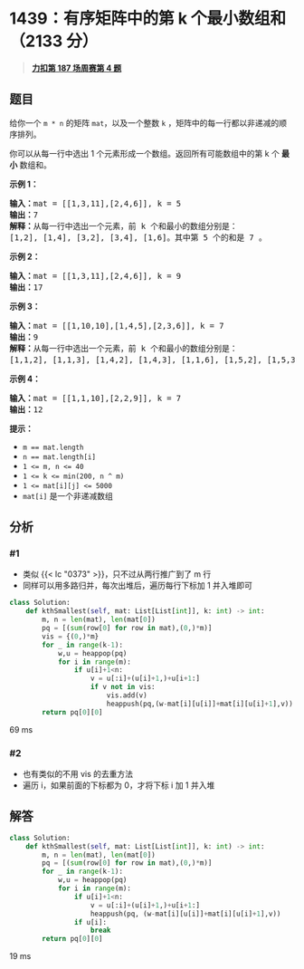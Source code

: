 # 1439：有序矩阵中的第 k 个最小数组和（2133 分）


> <u>**[力扣第 187 场周赛第 4 题](https://leetcode.cn/problems/find-the-kth-smallest-sum-of-a-matrix-with-sorted-rows/)**</u>

## 题目

<p>给你一个 <code>m * n</code> 的矩阵 <code>mat</code>，以及一个整数 <code>k</code> ，矩阵中的每一行都以非递减的顺序排列。</p>

<p>你可以从每一行中选出 1 个元素形成一个数组。返回所有可能数组中的第 k 个 <strong>最小</strong> 数组和。</p>



<p><strong>示例 1：</strong></p>

<pre><strong>输入：</strong>mat = [[1,3,11],[2,4,6]], k = 5
<strong>输出：</strong>7
<strong>解释：</strong>从每一行中选出一个元素，前 k 个和最小的数组分别是：
[1,2], [1,4], [3,2], [3,4], [1,6]。其中第 5 个的和是 7 。  </pre>

<p><strong>示例 2：</strong></p>

<pre><strong>输入：</strong>mat = [[1,3,11],[2,4,6]], k = 9
<strong>输出：</strong>17
</pre>

<p><strong>示例 3：</strong></p>

<pre><strong>输入：</strong>mat = [[1,10,10],[1,4,5],[2,3,6]], k = 7
<strong>输出：</strong>9
<strong>解释：</strong>从每一行中选出一个元素，前 k 个和最小的数组分别是：
[1,1,2], [1,1,3], [1,4,2], [1,4,3], [1,1,6], [1,5,2], [1,5,3]。其中第 7 个的和是 9 。
</pre>

<p><strong>示例 4：</strong></p>

<pre><strong>输入：</strong>mat = [[1,1,10],[2,2,9]], k = 7
<strong>输出：</strong>12
</pre>



<p><strong>提示：</strong></p>

<ul>
<li><code>m == mat.length</code></li>
<li><code>n == mat.length[i]</code></li>
<li><code>1 &lt;= m, n &lt;= 40</code></li>
<li><code>1 &lt;= k &lt;= min(200, n ^ m)</code></li>
<li><code>1 &lt;= mat[i][j] &lt;= 5000</code></li>
<li><code>mat[i]</code> 是一个非递减数组</li>
</ul>




## 分析

### #1

- 类似 {{< lc "0373" >}}，只不过从两行推广到了 m 行
- 同样可以用多路归并，每次出堆后，遍历每行下标加 1 并入堆即可

```python
class Solution:
    def kthSmallest(self, mat: List[List[int]], k: int) -> int:
        m, n = len(mat), len(mat[0])
        pq = [(sum(row[0] for row in mat),(0,)*m)]
        vis = {(0,)*m}
        for _ in range(k-1):
            w,u = heappop(pq)
            for i in range(m):
                if u[i]+1<n:
                    v = u[:i]+(u[i]+1,)+u[i+1:]
                    if v not in vis:
                        vis.add(v)
                        heappush(pq,(w-mat[i][u[i]]+mat[i][u[i]+1],v))
        return pq[0][0]
```
69 ms

### #2

- 也有类似的不用 vis 的去重方法
- 遍历 i，如果前面的下标都为 0，才将下标 i 加 1 并入堆

## 解答

```python
class Solution:
    def kthSmallest(self, mat: List[List[int]], k: int) -> int:
        m, n = len(mat), len(mat[0])
        pq = [(sum(row[0] for row in mat),(0,)*m)]
        for _ in range(k-1):
            w,u = heappop(pq)
            for i in range(m):
                if u[i]+1<n:
                    v = u[:i]+(u[i]+1,)+u[i+1:]
                    heappush(pq, (w-mat[i][u[i]]+mat[i][u[i]+1],v))
                if u[i]:
                    break
        return pq[0][0]
```
19 ms


